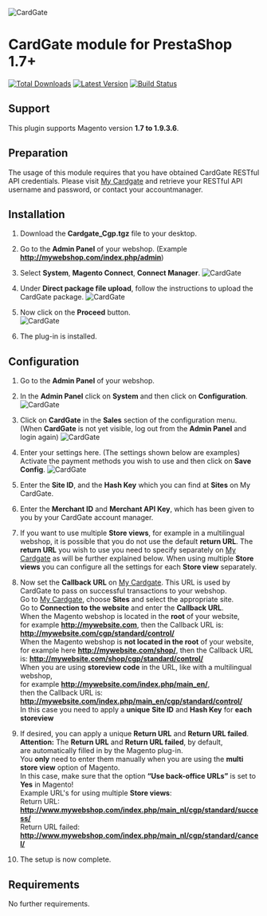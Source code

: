 ![CardGate](https://cdn.curopayments.net/thumb/200/logos/cardgate.png)

# CardGate module for PrestaShop 1.7+

[![Total Downloads](https://img.shields.io/packagist/dt/cardgate/magento1.svg)](https://packagist.org/packages/cardgate/magento1)
[![Latest Version](https://img.shields.io/packagist/v/cardgate/magento1.svg)](https://github.com/cardgate/magento1/releases)
[![Build Status](https://travis-ci.org/cardgate/magento1.svg?branch=master)](https://travis-ci.org/cardgate/magento1)

## Support

This plugin supports Magento version **1.7 to 1.9.3.6**.

## Preparation

The usage of this module requires that you have obtained CardGate RESTful API credentials.
Please visit [My Cardgate](https://my.cardgate.com/) and retrieve your RESTful API username and password, or contact your accountmanager.

## Installation

1. Download the **Cardgate_Cgp.tgz** file to your desktop.

2. Go to the **Admin Panel** of your webshop.
(Example **http://mywebshop.com/index.php/admin**)

3. Select **System**, **Magento Connect**, **Connect Manager**.
![CardGate](https://cardgate.com/wp-content/uploads/magento-install-1.png)

4. Under **Direct package file upload**, follow the instructions to upload the CardGate package.
![CardGate](https://cardgate.com/wp-content/uploads/magento-install-2.png)

5. Now click on the <b>Proceed</b> button.  
![CardGate](https://cardgate.com/wp-content/uploads/magento-install-7.png)

6. The plug-in is installed.

## Configuration

1. Go to the **Admin Panel** of your webshop.

2. In the **Admin Panel** click on **System** and then click on **Configuration**.
   ![CardGate](https://cardgate.com/wp-content/uploads/magento-install-8.png)

3. Click on **CardGate** in the **Sales** section of the configuration menu.
   (When **CardGate** is not yet visible, log out from the **Admin Panel** and login again)
   ![CardGate](https://cardgate.com/wp-content/uploads/magento-install-9.png)

4. Enter your settings here. (The settings shown below are examples)
   Activate the payment methods you wish to use and then click on **Save Config**.
   ![CardGate](https://cardgate.com/wp-content/uploads/magento-install-10.png)

5. Enter the **Site ID**, and the **Hash Key** which you can find at **Sites** on My CardGate.

6. Enter the **Merchant ID** and **Merchant API Key**, which has been given to you by your CardGate account manager.

7. If you want to use multiple **Store views**, for example in a multilingual webshop, 
   it is possible that you do not use the default **return URL**. 
   The **return URL** you wish to use you need to specify separately on [My Cardgate](https://my.cardgate.com/) 
   as will be further explained below.
   When using multiple **Store views** you can configure all the settings for each **Store view** separately.

8. Now set the **Callback URL** on [My Cardgate](https://my.cardgate.com/). This URL is used by CardGate 
   to pass on successful transactions to your webshop.  
   Go to [My Cardgate](https://my.cardgate.com/), choose **Sites** and select the appropriate site.  
   Go to **Connection to the website** and enter the **Callback URL**.  
   When the Magento webshop is located in the **root** of your website,  
   for example **http://mywebsite.com**, then the Callback URL is: **http://mywebsite.com/cgp/standard/control/**  
   When the Magento webshop is **not located in the root** of your website,  
   for example here **http://mywebsite.com/shop/**, then the Callback URL is: **http://mywebsite.com/shop/cgp/standard/control/**  
   When you are using **storeview code** in the URL, like with a multilingual webshop,  
   for example **http://mywebsite.com/index.php/main_en/**,  
   then the Callback URL is: **http://mywebsite.com/index.php/main_en/cgp/standard/control/**  
   In this case you need to apply a **unique** **Site ID** and **Hash Key** for **each storeview**  

9. If desired, you can apply a unique **Return URL** and **Return URL failed**.  
   **Attention:** The **Return URL** and **Return URL failed**, by default,  
   are automatically filled in by the Magento plug-in.  
   You **only** need to enter them manually when you are using the **multi store view** option of Magento.  
   In this case, make sure that the option **“Use back-­office URLs”** is set to **Yes** in Magento!  
   Example URL's for using multiple **Store views**:  
   Return URL: **http://www.mywebshop.com/index.php/main_nl/cgp/standard/success/**  
   Return URL failed: **http://www.mywebshop.com/index.php/main_nl/cgp/standard/cancel/**  
   
10. The setup is now complete.

## Requirements

No further requirements.
